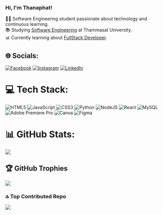 
### Hi, I'm Thanaphat!

👨‍💻 Software Engineering student passionate about technology and continuous learning. <br/>
📚 Studying [Software Engineering](http://www.tupine.engr.tu.ac.th/) at Thammasat University. <br/>
📊 Currently learning about [FullStack Developer](https://page.futureskill.co/fullstackn). <br/>


## 🌐 Socials:
[![Facebook](https://img.shields.io/badge/Facebook-%231877F2.svg?logo=Facebook&logoColor=white)](https://facebook.com/thanaphat.phlueksa.1) [![Instagram](https://img.shields.io/badge/Instagram-%23E4405F.svg?logo=Instagram&logoColor=white)](https://instagram.com/cheer.14_)
 [![LinkedIn](https://img.shields.io/badge/LinkedIn-%230077B5.svg?logo=linkedin&logoColor=white)](https://linkedin.com/in/thanaphat-phlueksa-797173312) 

# 💻 Tech Stack:
![HTML5](https://img.shields.io/badge/html5-%23E34F26.svg?style=for-the-badge&logo=html5&logoColor=white) ![JavaScript](https://img.shields.io/badge/javascript-%23323330.svg?style=for-the-badge&logo=javascript&logoColor=%23F7DF1E) ![CSS3](https://img.shields.io/badge/css3-%231572B6.svg?style=for-the-badge&logo=css3&logoColor=white) ![Python](https://img.shields.io/badge/python-3670A0?style=for-the-badge&logo=python&logoColor=ffdd54) ![NodeJS](https://img.shields.io/badge/node.js-6DA55F?style=for-the-badge&logo=node.js&logoColor=white) ![React](https://img.shields.io/badge/react-%2320232a.svg?style=for-the-badge&logo=react&logoColor=%2361DAFB) ![MySQL](https://img.shields.io/badge/mysql-4479A1.svg?style=for-the-badge&logo=mysql&logoColor=white) ![Adobe Premiere Pro](https://img.shields.io/badge/Adobe%20Premiere%20Pro-9999FF.svg?style=for-the-badge&logo=Adobe%20Premiere%20Pro&logoColor=white) ![Canva](https://img.shields.io/badge/Canva-%2300C4CC.svg?style=for-the-badge&logo=Canva&logoColor=white) ![Figma](https://img.shields.io/badge/figma-%23F24E1E.svg?style=for-the-badge&logo=figma&logoColor=white)
# 📊 GitHub Stats:
![](https://github-readme-stats.vercel.app/api?username=Chezer14&theme=dark&hide_border=true&include_all_commits=false&count_private=false)<br/>

## 🏆 GitHub Trophies
![](https://github-profile-trophy.vercel.app/?username=Chezer14&theme=radical&no-frame=false&no-bg=false&margin-w=4)


### 🔝 Top Contributed Repo
![](https://github-contributor-stats.vercel.app/api?username=Chezer14&limit=5&theme=dark&combine_all_yearly_contributions=true)

<!-- Proudly created with GPRM ( https://gprm.itsvg.in ) -->

